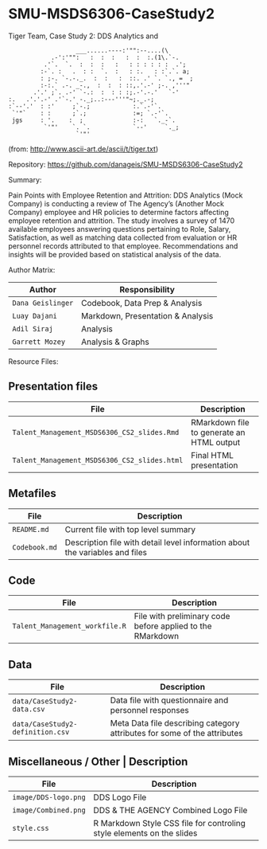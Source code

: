 # SMU-MSDS6306-CaseStudy2
Tiger Team, Case Study 2: DDS Analytics and 


                       ___......----:'"":--....(\
                .-':'"":   :  :  :   :  :  :.(1\.`-.
              .'`.  `.  :  :  :   :   : : : : : :  .';
             :-`. :   .  : :  `.  :   : :.   : :`.`. a;
             : ;-. `-.-._.  :  :   :  ::. .' `. `., =  ;
             :-:.` .-. _-.,  :  :  : ::,.'.-' ;-. ,'''"
           .'.' ;`. .-' `-.:  :  : : :;.-'.-.'   `-'
    :.   .'.'.-' .'`-.' -._;..:---'''"~;._.-;
    :`--'.'  : :'     ;`-.;            :.`.-'`.
     `'"`    : :      ;`.;             :=; `.-'`.
     jgs     : '.    :  ;              :-:   `._-`.
              `'"'    `. `.            `--'     `._;
                       `'"' 

(from: http://www.ascii-art.de/ascii/t/tiger.txt)
                  
Repository: https://github.com/danageis/SMU-MSDS6306-CaseStudy2

Summary:

Pain Points with Employee Retention and Attrition:
DDS Analytics (Mock Company) is conducting a review of The Agency’s (Another Mock Company) employee and HR policies to determine factors affecting employee retention and attrition.
The study involves a survey of 1470 available employees answering questions pertaining to Role, Salary, Satisfaction, as well as matching data collected from evaluation or HR personnel records attributed to that employee. Recommendations and insights will be provided based on statistical analysis of the data.

Author Matrix:

Author | Responsibility
---|---------
`Dana Geislinger` | Codebook, Data Prep & Analysis
`Luay Dajani` | Markdown, Presentation & Analysis
`Adil Siraj`| Analysis
`Garrett Mozey` | Analysis & Graphs

Resource Files:

## Presentation files
File | Description
---|---------
`Talent_Management_MSDS6306_CS2_slides.Rmd` | RMarkdown file to generate an HTML output
`Talent_Management_MSDS6306_CS2_slides.html` | Final HTML presentation

## Metafiles
File | Description
---|---------
`README.md` | Current file with top level summary
`Codebook.md` | Description file with detail level information about the variables and files

## Code
File | Description
---|---------
`Talent_Management_workfile.R` | File with preliminary code before applied to the RMarkdown

## Data
File | Description
---|---------
`data/CaseStudy2-data.csv` | Data file with questionnaire and personnel responses
`data/CaseStudy2-definition.csv` | Meta Data file describing category attributes for some of the attributes

## Miscellaneous / Other | Description
File | Description
---|---------
`image/DDS-logo.png` | DDS Logo File
`image/Combined.png` | DDS & THE AGENCY Combined Logo File
`style.css` | R Markdown Style CSS file for controling style elements on the slides
